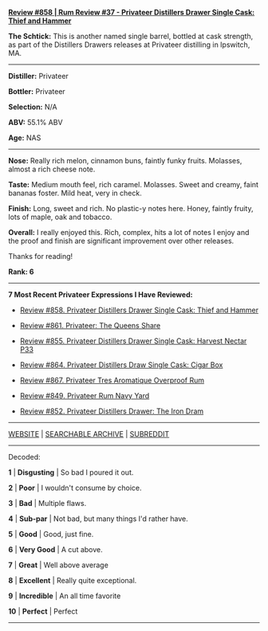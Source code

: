 
[**Review #858 | Rum Review #37 - Privateer Distillers Drawer Single Cask: Thief and Hammer**]( https://t8ke.review/review-858-privateer-distillers-drawer-single-cask-thief-and-hammer/)

**The Schtick:** This is another named single barrel, bottled at cask strength, as part of the Distillers Drawers releases at Privateer distilling in Ipswitch, MA. 

-----

**Distiller:** Privateer

**Bottler:** Privateer

**Selection:** N/A

**ABV:** 55.1% ABV

**Age:** NAS 

-----

**Nose:**  Really rich melon, cinnamon buns, faintly funky fruits. Molasses, almost a rich cheese note.  

**Taste:** Medium mouth feel, rich caramel. Molasses. Sweet and creamy, faint bananas foster. Mild heat, very in check. 

**Finish:** Long, sweet and rich. No plastic-y notes here. Honey, faintly fruity, lots of maple, oak and tobacco.

**Overall:** I really enjoyed this. Rich, complex, hits a lot of notes I enjoy and the proof and finish are significant improvement over other releases. 

Thanks for reading!

**Rank: 6**

----- 

**7 Most Recent Privateer Expressions I Have Reviewed:** 

- [Review #858. Privateer Distillers Drawer Single Cask: Thief and Hammer]( https://t8ke.review/review-858-privateer-distillers-drawer-single-cask-thief-and-hammer/) 

- [Review #861. Privateer: The Queens Share]( https://t8ke.review/review-861-privateer-the-queens-share-rum/) 

- [Review #855. Privateer Distillers Drawer Single Cask: Harvest Nectar P33]( https://t8ke.review/review-855-privateer-distillers-drawer-single-cask-harvest-nectar-p33/) 

- [Review #864. Privateer Distillers Draw Single Cask: Cigar Box]( https://t8ke.review/review-864-privateer-distillers-drawer-single-cask-cigar-box/) 

- [Review #867. Privateer Tres Aromatique Overproof Rum]( https://t8ke.review/review-867-privateer-tres-aromatique-overproof-rum/) 

- [Review #849. Privateer Rum Navy Yard]( https://t8ke.review/review-849-privateer-navy-yard-rum/) 

- [Review #852. Privateer Distillers Drawer: The Iron Dram]( https://t8ke.review/review-852-privateer-distillers-drawer-the-iron-dram/) 

-----

[WEBSITE](https://t8ke.review) | [SEARCHABLE ARCHIVE](https://t8ke.review/review-archive/) | [SUBREDDIT](https://reddit.com/r/t8kereviews)

-----

Decoded:

**1** | **Disgusting** | So bad I poured it out.

**2** | **Poor** | I wouldn't consume by choice.

**3** | **Bad** | Multiple flaws.

**4** | **Sub-par** | Not bad, but many things I'd rather have.

**5** | **Good** | Good, just fine.

**6** | **Very Good** | A cut above.

**7** | **Great** | Well above average

**8** | **Excellent** | Really quite exceptional.

**9** | **Incredible** | An all time favorite

**10** | **Perfect** | Perfect

----

